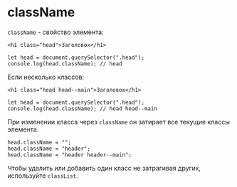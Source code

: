 # className
`className` - свойство элемента: 

    <h1 class="head">Заголовок</h1>

    let head = document.querySelector(".head");
    console.log(head.className); // head

Если несколько классов:

    <h1 class="head head--main">Заголовок</h1>

    let head = document.querySelector(".head");
    console.log(head.className); // head head--main

При изменении класса через `className` он затирает все текущие классы элемента.

    head.className = "";
    head.className = "header";
    head.className = "header header--main";

Чтобы удалить или добавить один класс не затрагивая других, используйте `classList`.
